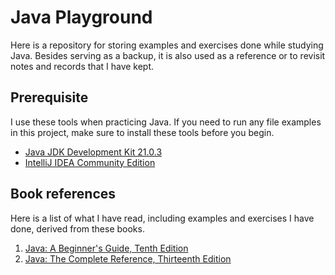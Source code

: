 # Java Playground

Here is a repository for storing examples and exercises done while studying Java. 
Besides serving as a backup, it is also used as a reference or to revisit notes 
and records that I have kept.

## Prerequisite

I use these tools when practicing Java. If you need to run any file examples in 
this project, make sure to install these tools before you begin.

- [Java JDK Development Kit 21.0.3][0]
- [IntelliJ IDEA Community Edition][1]

## Book references

Here is a list of what I have read, including examples and exercises I have 
done, derived from these books.

1. [Java: A Beginner's Guide, Tenth Edition][3]
2. [Java: The Complete Reference, Thirteenth Edition][4]

[0]: https://www.oracle.com/java/technologies/downloads/#java21
[1]: https://www.jetbrains.com/idea/download/?section=windows
[3]: https://www.mhprofessional.com/java-a-beginner-s-guide-tenth-edition-9781265054632-usa
[4]: https://www.mhprofessional.com/java-the-complete-reference-thirteenth-edition-9781265058432-usa
